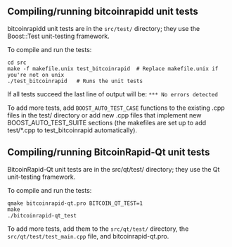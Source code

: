Compiling/running bitcoinrapidd unit tests
------------------------------------

bitcoinrapidd unit tests are in the `src/test/` directory; they
use the Boost::Test unit-testing framework.

To compile and run the tests:

	cd src
	make -f makefile.unix test_bitcoinrapid  # Replace makefile.unix if you're not on unix
	./test_bitcoinrapid   # Runs the unit tests

If all tests succeed the last line of output will be:
`*** No errors detected`

To add more tests, add `BOOST_AUTO_TEST_CASE` functions to the existing
.cpp files in the test/ directory or add new .cpp files that
implement new BOOST_AUTO_TEST_SUITE sections (the makefiles are
set up to add test/*.cpp to test_bitcoinrapid automatically).


Compiling/running BitcoinRapid-Qt unit tests
---------------------------------------

BitcoinRapid-Qt unit tests are in the src/qt/test/ directory; they
use the Qt unit-testing framework.

To compile and run the tests:

	qmake bitcoinrapid-qt.pro BITCOIN_QT_TEST=1
	make
	./bitcoinrapid-qt_test

To add more tests, add them to the `src/qt/test/` directory,
the `src/qt/test/test_main.cpp` file, and bitcoinrapid-qt.pro.
